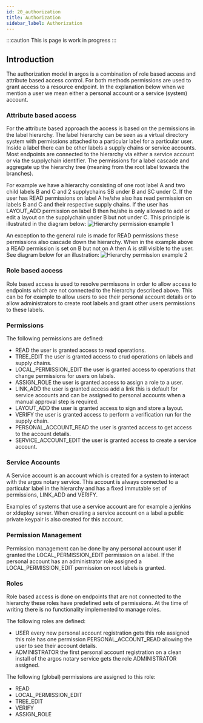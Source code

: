 ```yaml
---
id: 20_authorization
title: Authorization
sidebar_label: Authorization
---
```


:::caution
This is page is work in progress
:::
## Introduction
The authorization model in argos is a combination of role based access and attribute based access control.
For both methods permissions are used to grant access to a resource endpoint.
In the explanation below when we mention a user we mean either a personal account or a service (system) account.

### Attribute based access
For the attribute based approach the access is based on the permissions in the label hierarchy.
The label hierarchy can be seen as a virtual directory system with permissions attached to a particular label for a particular user.
Inside a label there can be other labels a supply chains or service accounts.
Most endpoints are connected to the hierarchy via either a service account or via the supplychain identifier.
The permissions for a label cascade and aggregate up the hierarchy tree (meaning from the root label towards the branches).

For example we have a hierarchy consisting of one root label A and two child labels B and C and 2 supplychains SB under B and SC under C.
If the user has READ permissions on label A he/she also has read permission on labels B and C and their respective supply chains.
If the user has LAYOUT_ADD permission on label B then he/she is only allowed to add or edit a layout on the supplychain under B but not under C.
This principle is illustrated in the diagram below:
![Hierarchy permission example 1](/img/security/hierarchy-permissions.svg)

An exception to the general rule is made for READ permissions these permissions also cascade down the hierarchy.
When in the example above a READ permission is set on B but not on A then A is still visible to the user.
See diagram below for an illustration:
![Hierarchy permission example 2](/img/security/hierarchy-permissions-2.svg)

### Role based access
Role based access is used to resolve permissons in order to allow access to endpoints which are not connected to the hierarchy described above.
This can be for example to allow users to see their personal account details or to allow administrators to create root labels and grant other users permissions to these labels.

### Permissions
The following permissions are defined:
  *  READ the user is granted access to read operations.
  *  TREE_EDIT the user is granted access to crud operations on labels and supply chains.
  *  LOCAL_PERMISSION_EDIT the user is granted access to operations that change permissions for users on labels.
  *  ASSIGN_ROLE the user is granted access to assign a role to a user.
  *  LINK_ADD the user is granted access add a link this is default for service accounts and can be assigned to personal accounts when a manual approval step is required.
  *  LAYOUT_ADD the user is granted access to sign and store a layout.
  *  VERIFY the user is granted access to perform a verification run for the supply chain.
  *  PERSONAL_ACCOUNT_READ the user is granted access to get access to the account details.
  *  SERVICE_ACCOUNT_EDIT the user is granted access to create a service account.

### Service Accounts
A Service account is an account which is created for a system to interact with the argos notary service.
This account is always connected to a particular label in the hierarchy and has a fixed immutable set of permissions,
LINK_ADD and VERIFY.

Examples of systems that use a service account are for example a jenkins or xldeploy server.
When creating a service account on a label a public private keypair is also created for this account.

### Permission Management
Permission management can be done by any personal account user if granted the LOCAL_PERMISSION_EDIT permission on a label.
If the personal account has an administrator role assigned a LOCAL_PERMISSION_EDIT permission on root labels is granted.

### Roles
Role based access is done on endpoints that are not connected to the hierarchy these roles have predefined sets of permissions.
At the time of writing there is no functionality implemented to manage roles.

The following roles are defined:
* USER every new personal account registration gets this role assigned this role has one permission PERSONAL_ACCOUNT_READ allowing the user to see their account details.
* ADMINISTRATOR the first personal account registration on a clean install of the argos notary service gets the role ADMINISTRATOR assigned.

The following (global) permissions are assigned to this role:
* READ
* LOCAL_PERMISSION_EDIT
* TREE_EDIT
* VERIFY
* ASSIGN_ROLE

